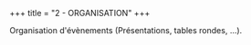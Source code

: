 +++
title = "2 - ORGANISATION"
+++

Organisation d'évènements (Présentations, tables rondes, ...).

